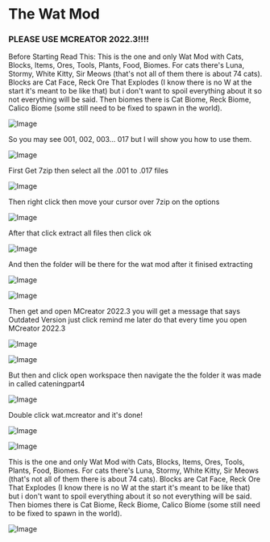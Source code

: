 # The Wat Mod


### **PLEASE USE MCREATOR 2022.3!!!!**


Before Starting Read This: This is the one and only Wat Mod with Cats, Blocks, Items, Ores, Tools, Plants, Food, Biomes. For cats there's Luna, Stormy, White Kitty, Sir Meows (that's not all of them there is about 74 cats). Blocks are Cat Face, Reck Ore That Explodes (I know there is no W at the start it's meant to be like that) but i don't want to spoil everything about it so not everything will be said.
Then biomes there is Cat Biome, Reck Biome, Calico Biome (some still need to be fixed to spawn in the world).



![Image](https://github.com/users/WatStudios/projects/1/assets/159730338/3d4785fc-2e3a-4192-9f98-9df88ca67acb)



So you may see 001, 002, 003... 017 but I will show you how to use them.

![Image](https://github.com/users/WatStudios/projects/1/assets/159730338/c014cde8-99d5-4bbb-85c8-7c24040991b9)

First Get 7zip then select all the .001 to .017 files

![Image](https://github.com/users/WatStudios/projects/1/assets/159730338/89157faa-ca55-4b12-a2c9-989563e232ac)

Then right click then move your cursor over 7zip on the options

![Image](https://github.com/users/WatStudios/projects/1/assets/159730338/72db86a2-1cf3-4404-b625-585b6ed6aa6f)

After that click extract all files then click ok

![Image](https://github.com/users/WatStudios/projects/1/assets/159730338/4cb393bd-4e47-4305-ad2b-2703ea7714cc)

And then the folder will be there for the wat mod after it finised extracting

![Image](https://github.com/users/WatStudios/projects/1/assets/159730338/1480871b-7167-4004-a28d-1d73b4126797)

![Image](https://github.com/users/WatStudios/projects/1/assets/159730338/ce61a68c-acc0-446f-9314-4ec11087961c)

Then get and open MCreator 2022.3 you will get a message that says Outdated Version just click remind me later do that every time you open MCreator 2022.3

![Image](https://github.com/users/WatStudios/projects/1/assets/159730338/9609ca44-4cc0-4a03-a7de-fd12e449cf2e)

![Image](https://github.com/users/WatStudios/projects/1/assets/159730338/6babdfcd-baf4-4ec8-876f-410375bfef1e)

But then and click open workspace then navigate the the folder it was made in called cateningpart4

![Image](https://github.com/users/WatStudios/projects/1/assets/159730338/1d36f550-065c-4c19-aa70-0ddd03e03b63)

Double click wat.mcreator and it's done!

![Image](https://github.com/users/WatStudios/projects/1/assets/159730338/6b70e18e-d637-4068-8433-eb3b707888df)

![Image](https://github.com/users/WatStudios/projects/1/assets/159730338/8b36f3f2-3552-4f79-afee-d7b8a8e931ca)
















This is the one and only Wat Mod with Cats, Blocks, Items, Ores, Tools, Plants, Food, Biomes. For cats there's Luna, Stormy, White Kitty, Sir Meows (that's not all of them there is about 74 cats). Blocks are Cat Face, Reck Ore That Explodes (I know there is no W at the start it's meant to be like that) but i don't want to spoil everything about it so not everything will be said.
Then biomes there is Cat Biome, Reck Biome, Calico Biome (some still need to be fixed to spawn in the world).



![Image](https://github.com/users/WatStudios/projects/1/assets/159730338/3d4785fc-2e3a-4192-9f98-9df88ca67acb)
